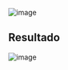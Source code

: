 ![image](https://user-images.githubusercontent.com/39509244/123272806-796ad100-d4d8-11eb-8eaf-b5bea6d7eea3.png)

## Resultado

![image](https://user-images.githubusercontent.com/39509244/123273314-ee3e0b00-d4d8-11eb-9525-265b905bb26e.png)
